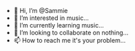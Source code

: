 - 👋 Hi, I’m @Sammie
- 👀 I’m interested in music...
- 🌱 I’m currently learning music...
- 💞️ I’m looking to collaborate on nothing...
- 📫 How to reach me it's your problem...

<!---
Sammie1029/Sammie1029 is a ✨ special ✨ repository because its `README.md` (this file) appears on your GitHub profile.
You can click the Preview link to take a look at your changes.
--->
